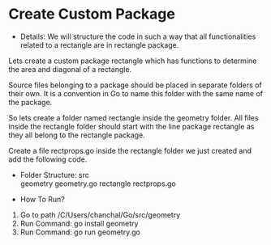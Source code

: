 # Create Custom Package

* Details: We will structure the code in such a way that all functionalities related to a rectangle are in rectangle package.

Lets create a custom package rectangle which has functions to determine the area and diagonal of a rectangle.

Source files belonging to a package should be placed in separate folders of their own. It is a convention in Go to name this folder with the same name of the package.

So lets create a folder named rectangle inside the geometry folder. All files inside the rectangle folder should start with the line package rectangle as they all belong to the rectangle package.

Create a file rectprops.go inside the rectangle folder we just created and add the following code.

* Folder Structure:
src  
    geometry
            geometry.go
            rectangle
                     rectprops.go
                     
* How To Run?
1. Go to path /C/Users/chanchal/Go/src/geometry
2. Run Command: go install geometry
3. Run Command: go run geometry.go


                     
              
